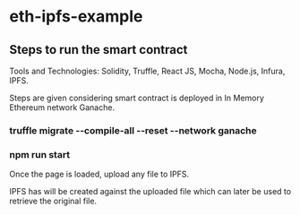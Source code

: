 # eth-ipfs-example

## Steps to run the smart contract ##

Tools and Technologies: Solidity, Truffle, React JS, Mocha, Node.js, Infura, IPFS.

Steps are given considering smart contract is deployed in In Memory Ethereum network Ganache.

### truffle migrate --compile-all --reset --network ganache ###

### npm run start ###

Once the page is loaded, upload any file to IPFS.

IPFS has will be created against the uploaded file which can later be used to retrieve the original file.
